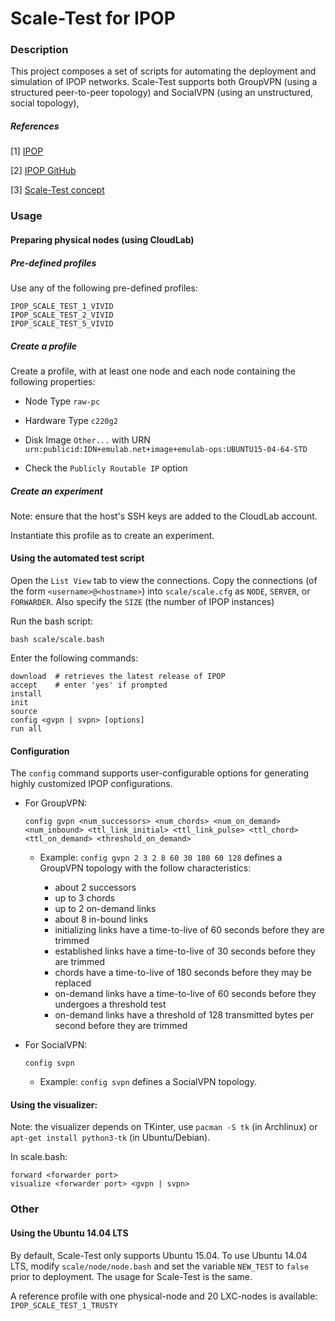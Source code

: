 # Scale-Test for IPOP

### Description

This project composes a set of scripts for automating the deployment and simulation of IPOP networks. Scale-Test supports both GroupVPN (using a structured peer-to-peer topology) and SocialVPN (using an unstructured, social topology),

##### References

[1] [IPOP](http://ipop-project.org/) 

[2] [IPOP GitHub](https://github.com/ipop-project) 

[3] [Scale-Test concept](https://github.com/ipop-project/ipop-project.github.io/wiki/Testing-Your-Build) 

### Usage

#### Preparing physical nodes (using CloudLab)

##### Pre-defined profiles

Use any of the following pre-defined profiles:

```
IPOP_SCALE_TEST_1_VIVID
IPOP_SCALE_TEST_2_VIVID
IPOP_SCALE_TEST_5_VIVID
```

##### Create a profile

Create a profile, with at least one node and each node containing the following properties:

* Node Type ```raw-pc```

* Hardware Type ```c220g2```

* Disk Image ```Other...``` with URN ```urn:publicid:IDN+emulab.net+image+emulab-ops:UBUNTU15-04-64-STD```

* Check the ```Publicly Routable IP``` option

##### Create an experiment

Note: ensure that the host's SSH keys are added to the CloudLab account.

Instantiate this profile as to create an experiment.

#### Using the automated test script

Open the ```List View``` tab to view the connections. Copy the connections (of the form ```<username>@<hostname>```) into ```scale/scale.cfg``` as ```NODE```, ```SERVER```, or ```FORWARDER```. Also specify the ```SIZE``` (the number of IPOP instances)

Run the bash script:

```bash scale/scale.bash```

Enter the following commands:

```
download  # retrieves the latest release of IPOP
accept    # enter 'yes' if prompted
install
init
source
config <gvpn | svpn> [options]
run all
```

#### Configuration

The ```config``` command supports user-configurable options for generating highly customized IPOP configurations.

+ For GroupVPN:

	```
	config gvpn <num_successors> <num_chords> <num_on_demand> <num_inbound> <ttl_link_initial> <ttl_link_pulse> <ttl_chord> <ttl_on_demand> <threshold_on_demand>
	```

	+ Example: ```config gvpn 2 3 2 8 60 30 180 60 128``` defines a GroupVPN topology with the follow characteristics:

		+ about 2 successors
		+ up to 3 chords
		+ up to 2 on-demand links
		+ about 8 in-bound links
		+ initializing links have a time-to-live of 60 seconds before they are trimmed
		+ established links have a time-to-live of 30 seconds before they are trimmed
		+ chords have a time-to-live of 180 seconds before they may be replaced
		+ on-demand links have a time-to-live of 60 seconds before they undergoes a threshold test
		+ on-demand links have a threshold of 128 transmitted bytes per second before they are trimmed

+ For SocialVPN:

	```
	config svpn
	```

	+ Example: ```config svpn``` defines a SocialVPN topology.


#### Using the visualizer:

Note: the visualizer depends on TKinter, use ```pacman -S tk``` (in Archlinux) or ```apt-get install python3-tk``` (in Ubuntu/Debian).

In scale.bash:

```
forward <forwarder port>
visualize <forwarder port> <gvpn | svpn>
```

### Other

#### Using the Ubuntu 14.04 LTS

By default, Scale-Test only supports Ubuntu 15.04. To use Ubuntu 14.04 LTS, modify ```scale/node/node.bash``` and set the variable ```NEW_TEST``` to ```false``` prior to deployment. The usage for Scale-Test is the same.

A reference profile with one physical-node and 20 LXC-nodes is available: ```IPOP_SCALE_TEST_1_TRUSTY```
